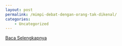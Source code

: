 ```yaml
---
layout: post
permalink: /mimpi-debat-dengan-orang-tak-dikenal/
categories:
    - Uncategorized
---
```


[Baca Selengkapnya](/03)